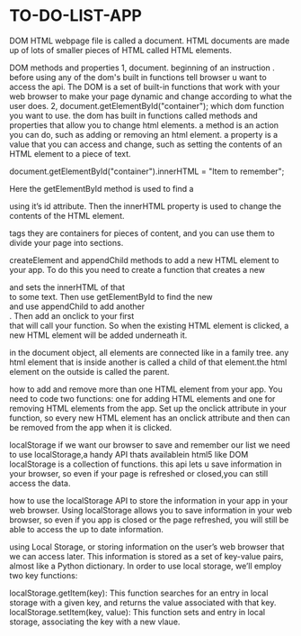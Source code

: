 # TO-DO-LIST-APP
DOM
HTML webpage file is called a document. HTML documents are made up of lots of smaller pieces of HTML called HTML elements.


DOM methods and properties
1, document.
beginning of an instruction .
before using any of the dom's built in functions tell browser u want to access the api.
The DOM is a set of built-in functions that work with your web browser to make your page dynamic and change according to what the user does.
2, document.getElementById("container");
which dom function you want to use. the dom has built in functions called methods and properties that allow you to change html elements.
a method is an action you can do, such as adding or removing an html element.
a property is a value that you can access and change, such as setting the contents of an HTML element to a piece of text.


document.getElementById("container").innerHTML = "Item to remember";

Here the getElementById method is used to find a <div> using it’s id attribute. Then the innerHTML property is used to change the contents of the HTML element.

<div> tags
they are containers for pieces of content, and you can use them to divide your page into sections.


createElement and appendChild methods to add a new HTML element to your app. To do this you need to create a function that creates a new <div> and sets the innerHTML of that <div> to some text. Then use getElementById to find the new <div> and use appendChild to add another <div>. Then add an onclick to your first <div> that will call your function. So when the existing HTML element is clicked, a new HTML element will be added underneath it.

in the document object, all elements are connected like in a family tree.
any html element that is inside another is called a child of that element.the html element on the outside is called the parent.



how to add and remove more than one HTML element from your app. You need to code two functions: one for adding HTML elements and one for removing HTML elements from the app. Set up the onclick attribute in your function, so every new HTML element has an onclick attribute and then can be removed from the app when it is clicked.

localStorage
if we want our browser to save and remember our list we need to use localStorage,a handy API thats availablein html5
like DOM localStorage is a collection of functions.
this api lets u save information in your browser, so even if your page is refreshed or closed,you can still access the data.

how to use the localStorage API to store the information in your app in your web browser. Using localStorage allows you to save information in your web browser, so even if you app is closed or the page refreshed, you will still be able to access the up to date information.


using Local Storage, or storing information on the user’s web browser that we can access later. This information is stored as a set of key-value pairs, almost like a Python dictionary. In order to use local storage, we’ll employ two key functions:

localStorage.getItem(key): This function searches for an entry in local storage with a given key, and returns the value associated with that key.
localStorage.setItem(key, value): This function sets and entry in local storage, associating the key with a new vlaue.